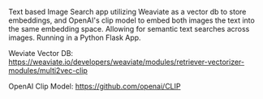 Text based Image Search app utilizing Weaviate as a vector db to store embeddings, and OpenAI's clip model to embed both images the text into the same embedding space. Allowing for semantic text searches across images. Running in a Python Flask App.

Weviate Vector DB: https://weaviate.io/developers/weaviate/modules/retriever-vectorizer-modules/multi2vec-clip

OpenAI Clip Model: https://github.com/openai/CLIP
